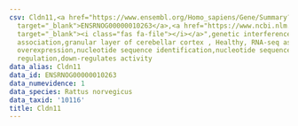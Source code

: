 ```yaml
---
csv: Cldn11,<a href="https://www.ensembl.org/Homo_sapiens/Gene/Summary?db=core;g=ENSRNOG00000010263"
  target="_blank">ENSRNOG00000010263</a>,<a href="https://www.ncbi.nlm.nih.gov/pubmed/30467350"
  target="_blank"><i class="fas fa-file"></i></a>",genetic interference,functional
  association,granular layer of cerebellar cortex , Healthy, RNA-seq assay, hsf-1
  overexpression,nucleotide sequence identification,nucleotide sequence identification,transcriptional
  regulation,down-regulates activity
data_alias: Cldn11
data_id: ENSRNOG00000010263
data_numevidence: 1
data_species: Rattus norvegicus
data_taxid: '10116'
title: Cldn11
---
```

